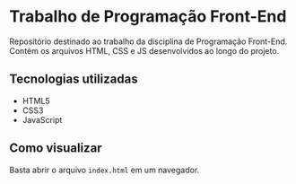 # Trabalho de Programação Front-End

Repositório destinado ao trabalho da disciplina de Programação Front-End.  
Contém os arquivos HTML, CSS e JS desenvolvidos ao longo do projeto.

## Tecnologias utilizadas
- HTML5
- CSS3
- JavaScript

## Como visualizar
Basta abrir o arquivo `index.html` em um navegador.
